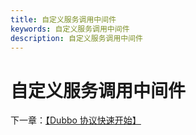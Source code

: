```yaml
---
title: 自定义服务调用中间件
keywords: 自定义服务调用中间件
description: 自定义服务调用中间件
---
```


# 自定义服务调用中间件



下一章：[【Dubbo 协议快速开始】](./quickstart_dubbo.html)